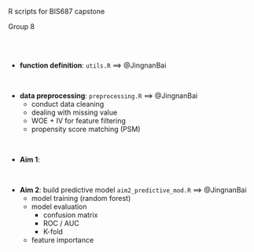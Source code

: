 R scripts for BIS687 capstone

Group 8

<br/>

<br/>

- **function definition**: `utils.R`  ==> @JingnanBai

<br/>

- **data preprocessing**: `preprocessing.R` ==> @JingnanBai
  - conduct data cleaning
  - dealing with missing value
  - WOE + IV for feature filtering
  - propensity score matching (PSM)

<br/>

- **Aim 1**:

<br/>

- **Aim 2**: build predictive model `aim2_predictive_mod.R` ==> @JingnanBai
  - model training (random forest)
  - model evaluation
    - confusion matrix
    - ROC / AUC
    - K-fold
  - feature importance


<br/>


      
